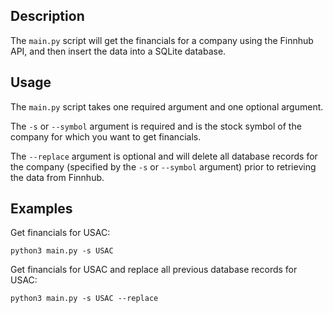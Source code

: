 ## Description

The `main.py` script will get the financials for a company using the Finnhub API, and then insert the data into a SQLite database.

## Usage

The `main.py` script takes one required argument and one optional argument.

The `-s` or `--symbol` argument is required and is the stock symbol of the company for which you want to get financials.

The `--replace` argument is optional and will delete all database records for the company (specified by the `-s` or `--symbol` argument) prior to retrieving the data from Finnhub.

## Examples

Get financials for USAC:

```
python3 main.py -s USAC
```

Get financials for USAC and replace all previous database records for USAC:

```
python3 main.py -s USAC --replace
```
